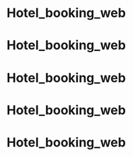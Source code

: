 # Hotel_booking_web
# Hotel_booking_web
# Hotel_booking_web
# Hotel_booking_web
# Hotel_booking_web
